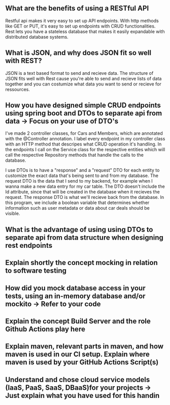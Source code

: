 ## What are the benefits of using a RESTful API
Restful api makes it very easy to set up API endpoints. With http methods like GET or PUT, it's easy to set up endpoints with CRUD functionalities.
Rest lets you have a stateless database that makes it easily expandable with distributed database systems.

## What is JSON, and why does JSON fit so well with REST?
JSON is a text based format to send and recieve data. The structure of JSON fits well with Rest cause you're able to send and recieve lists of data together and you can costumize what data you want to send or recieve for ressources.

## How you have designed simple CRUD endpoints using spring boot and DTOs to separate api from data  -> Focus on your use of DTO's
I've made 2 controller classes, for Cars and Members, which are annotated with the @Controller annotation. I label every endpoint in my controller class with an HTTP method that descripes what CRUD operation it's handling. In the endpoints I call on the Service class for the respective entities which will call the respective Repository methods that handle the calls to the database. 

I use DTOs is to have a "response" and a "request" DTO for each entity to customize the exact data that's being sent to and from my database. 
The request DTO is the data that I send to my backend, for example when I wanna make a new data entry for my car table. The DTO doesn't include the Id attribute, since that will be created in the database when it recieves the request.
The response DTO is what we'll recieve back from the database. In this program, we include a boolean variable that determines whether information such as user metadata or data about car deals should be visible.

## What is the advantage of using using DTOs to separate api from data structure when designing rest endpoints

## Explain shortly the concept mocking in relation to software testing

## How did you mock database access in your tests, using an in-memory database and/or mockito → Refer to your code

## Explain the concept Build Server and the role Github Actions play here

## Explain maven, relevant parts in maven, and how maven is used in our CI setup. Explain where maven is used by your GitHub Actions Script(s)

## Understand and chose cloud service models (IaaS, PaaS, SaaS, DBaaS)for your projects -> Just explain what you have used for this handin

